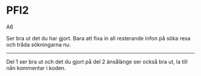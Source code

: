 # PFI2

A6

Ser bra ut det du har gjort. Bara att fixa in all resterande infon på söka resa och tråda sökningarna nu. 

----

Del 1 ser bra ut och det du gjort på del 2 änsålänge ser också bra ut, la till nån kommentar i koden.
